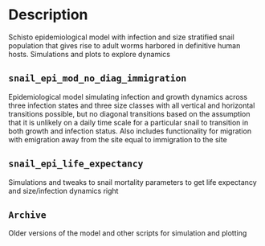 # Description  
Schisto epidemiological model with infection and size stratified snail population that gives rise to adult worms harbored in definitive human hosts. Simulations and plots to explore dynamics

## `snail_epi_mod_no_diag_immigration`  
Epidemiological model simulating infection and growth dynamics across three infection states and three size classes with all vertical and horizontal transitions possible, but no diagonal transitions based on the assumption that it is unlikely on a daily time scale for a particular snail to transition in both growth and infection status. Also includes functionality for migration with emigration away from the site equal to immigration to the site  

## `snail_epi_life_expectancy`  
Simulations and tweaks to snail mortality parameters to get life expectancy and size/infection dynamics right  

## `Archive`  
Older versions of the model and other scripts for simulation and plotting
